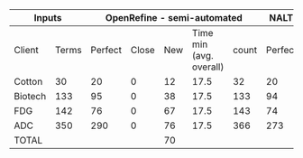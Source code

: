 <table><thead><tr><th colspan="2">Inputs</th><th colspan="5">OpenRefine - semi-automated</th><th colspan="5">NALT Reconcile - fully automated</th></tr></thead><tbody><tr><td>Client</td><td>Terms</td><td>Perfect</td><td>Close</td><td>New</td><td>Time min<br>(avg. overall)</td><td>count</td><td>Perfect</td><td>Close</td><td>New</td><td>Time min<br> (ea)</td><td>count</td></tr><tr><td>Cotton</td><td>30</td><td>20</td><td>0</td><td>12</td><td>17.5</td><td>32</td><td>20</td><td>0</td><td>10</td><td>2</td><td>30</td></tr><tr><td>Biotech</td><td>133</td><td>95</td><td>0</td><td>38</td><td>17.5</td><td>133</td><td>94</td><td>18</td><td>21</td><td>10</td><td>133</td></tr><tr><td>FDG</td><td>142</td><td>76</td><td>0</td><td>67</td><td>17.5</td><td>143</td><td>74</td><td>10</td><td>58</td><td>8</td><td>142</td></tr><tr><td>ADC</td><td>350</td><td>290</td><td>0</td><td>76</td><td>17.5</td><td>366</td><td>273</td><td>31</td><td>46</td><td>29</td><td>350</td></tr><tr><td>TOTAL</td><td></td><td></td><td></td><td>70</td><td></td><td></td><td></td><td></td><td></td><td>79</td><td></td></tr></tbody></table>
